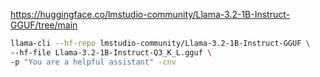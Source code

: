 https://huggingface.co/lmstudio-community/Llama-3.2-1B-Instruct-GGUF/tree/main

```sh
llama-cli --hf-repo lmstudio-community/Llama-3.2-1B-Instruct-GGUF \
--hf-file Llama-3.2-1B-Instruct-Q3_K_L.gguf \
-p "You are a helpful assistant" -cnv
```
